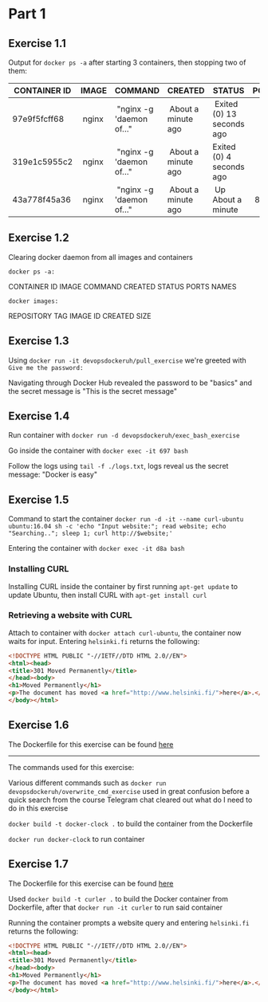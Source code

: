 # Part 1

## Exercise 1.1

Output for `docker ps -a` after starting 3 containers, then stopping two of them:

 CONTAINER ID | IMAGE | COMMAND | CREATED | STATUS | PORTS | NAMES
------------- | ----- | ------- | ------- | ------ | ----- | -----
97e9f5fcff68 | nginx | "nginx -g 'daemon of…" | About a minute ago | Exited (0) 13 seconds ago | | vigilant_franklin
319e1c5955c2 | nginx | "nginx -g 'daemon of…" | About a minute ago | Exited (0) 4 seconds ago | | naughty_vaughan
43a778f45a36 | nginx | "nginx -g 'daemon of…" | About a minute ago | Up About a minute | 80/tcp | romantic_banach


## Exercise 1.2

Clearing docker daemon from all images and containers

`docker ps -a:`

CONTAINER ID        IMAGE               COMMAND             CREATED             STATUS              PORTS               NAMES

`docker images:`

REPOSITORY          TAG                 IMAGE ID            CREATED             SIZE

## Exercise 1.3

Using `docker run -it devopsdockeruh/pull_exercise` we're greeted with `Give me the password:`

Navigating through Docker Hub revealed the password to be "basics" and the secret message is "This is the secret message"

## Exercise 1.4 

Run container with `docker run -d devopsdockeruh/exec_bash_exercise`

Go inside the container with `docker exec -it 697 bash`

Follow the logs using `tail -f ./logs.txt`, logs reveal us the secret message: "Docker is easy"

## Exercise 1.5 

Command to start the container `docker run -d -it --name curl-ubuntu ubuntu:16.04 sh -c 'echo "Input website:"; read website; echo "Searching.."; sleep 1; curl http://$website;'`

Entering the container with `docker exec -it d8a bash`

### Installing CURL

Installing CURL inside the container by first running `apt-get update` to update Ubuntu, then install CURL with `apt-get install curl` 

### Retrieving a website with CURL

Attach to container with `docker attach curl-ubuntu`, the container now waits for input. Entering `helsinki.fi` returns the following:

```html
<!DOCTYPE HTML PUBLIC "-//IETF//DTD HTML 2.0//EN">
<html><head>
<title>301 Moved Permanently</title>
</head><body>
<h1>Moved Permanently</h1>
<p>The document has moved <a href="http://www.helsinki.fi/">here</a>.</p>
</body></html> 
```

## Exercise 1.6

The Dockerfile for this exercise can be found [here](https://github.com/lollyyy/hy-devopsdocker-ihanmjaak/blob/master/part1/1.6/Dockerfile)

---

The commands used for this exercise:

Various different commands such as `docker run devopsdockeruh/overwrite_cmd_exercise` used in great confusion before a quick search from the course Telegram chat cleared out what do I need to do in this exercise

`docker build -t docker-clock .` to build the container from the Dockerfile

`docker run docker-clock` to run container

## Exercise 1.7

The Dockerfile for this exercise can be found [here](https://github.com/lollyyy/hy-devopsdocker-ihanmjaak/blob/master/part1/1.7/Dockerfile)

Used `docker build -t curler .` to build the Docker container from Dockerfile, after that `docker run -it curler` to run said container

Running the container prompts a website query and entering `helsinki.fi` returns the following:

```html
<!DOCTYPE HTML PUBLIC "-//IETF//DTD HTML 2.0//EN">
<html><head>
<title>301 Moved Permanently</title>
</head><body>
<h1>Moved Permanently</h1>
<p>The document has moved <a href="http://www.helsinki.fi/">here</a>.</p>
</body></html>
``` 
